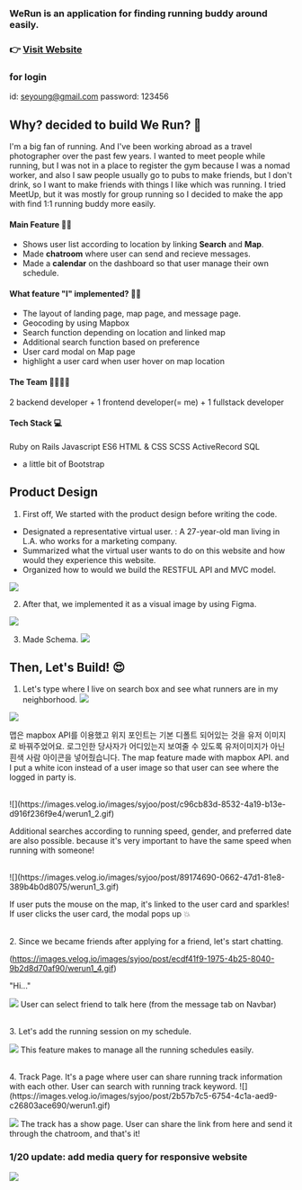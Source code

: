 
### WeRun is an application for finding running buddy around easily.
### 👉 [Visit Website](https://werunners.herokuapp.com)

### for login
id: seyoung@gmail.com
password: 123456

## Why? decided to build We Run? 🤔
I'm a big fan of running. And I've been working abroad as a travel photographer over the past few years. I wanted to meet people while running, but I was not in a place to register the gym because I was a nomad worker, and also I saw people usually go to pubs to make friends, but I don't drink, so I want to make friends with things I like which was running. I tried MeetUp, but it was mostly for group running so I decided to make the app with find 1:1 running buddy more easily.

#### Main Feature 🏃‍♂️
* Shows user list according to location by linking **Search** and **Map**.
* Made **chatroom** where user can send and recieve messages.
* Made a **calendar** on the dashboard so that user manage their own schedule.

#### What feature "I" implemented? 🏃‍♂️
* The layout of landing page, map page, and message page.
* Geocoding by using Mapbox
* Search function depending on location and linked map
* Additional search function based on preference
* User card modal on Map page
* highlight a user card when user hover on map location

#### The Team 👨‍👩‍👧‍👧
2 backend developer + 1 frontend developer(= me) + 1 fullstack developer

#### Tech Stack 💻
Ruby on Rails
Javascript ES6
HTML & CSS
SCSS
ActiveRecord
SQL
+ a little bit of Bootstrap

## Product Design
1. First off, We started with the product design before writing the code.
* Designated a representative virtual user. : A 27-year-old man living in L.A. who works for a marketing company.
* Summarized what the virtual user wants to do on this website and how would they experience this website.
* Organized how to would we build the RESTFUL API and MVC model.

![](https://images.velog.io/images/syjoo/post/4dd5cbfa-c6c5-43b4-a8a4-b6ef231d5b3b/user%20story.JPG)


2. After that, we implemented it as a visual image by using Figma.

![](https://images.velog.io/images/syjoo/post/5a918d3b-754f-49ae-8330-011ce84fc36c/WeRun1.JPG)

3. Made Schema.
![](https://images.velog.io/images/syjoo/post/ae36572e-4484-4f37-89a1-c98809297f8c/WeRun2.JPG)



## Then, Let's Build! 😍

1. Let's type where I live on search box and see what runners are in my neighborhood.
![](https://images.velog.io/images/syjoo/post/507bf0b0-3c75-4b2e-a660-e2b620348f57/werun1_1.gif)

![](https://images.velog.io/images/syjoo/post/507bf0b0-3c75-4b2e-a660-e2b620348f57/werun1_1.gif)

맵은 mapbox API를 이용했고 위지 포인트는 기본 디폴트 되어있는 것을 유저 이미지로 바꿔주었어요. 로그인한 당사자가 어디있는지 보여줄 수 있도록 유저이미지가 아닌 흰색 사람 아이콘을 넣어줬습니다.
The map feature made with mapbox API. and I put a white icon instead of a user image so that user can see where the logged in party is.

<br/>
![](https://images.velog.io/images/syjoo/post/c96cb83d-8532-4a19-b13e-d916f236f9e4/werun1_2.gif)

Additional searches according to running speed, gender, and preferred date are also possible. because it's very important to have the same speed when running with someone!

<br/>
![](https://images.velog.io/images/syjoo/post/89174690-0662-47d1-81e8-389b4b0d8075/werun1_3.gif)

If user puts the mouse on the map, it's linked to the user card and sparkles!
If user clicks the user card, the modal pops up 💥

<br/>
2. Since we became friends after applying for a friend, let's start chatting.

[](https://images.velog.io/images/syjoo/post/ecdf41f9-1975-4b25-8040-9b2d8d70af90/werun1_4.gif)
(https://images.velog.io/images/syjoo/post/ecdf41f9-1975-4b25-8040-9b2d8d70af90/werun1_4.gif)

"Hi..."

![](https://images.velog.io/images/syjoo/post/00afd6dc-6a44-4931-8df7-e13ce3527729/werun3.JPG)
User can select friend to talk here (from the message tab on Navbar)


<br/>
3. Let's add the running session on my schedule.

![](https://images.velog.io/images/syjoo/post/7c1bd235-4e7a-4de4-a7dd-119353876e23/werun1_5.gif)
This feature makes to manage all the running schedules easily.

<br/>
4. Track Page.
It's a page where user can share running track information with each other. 
User can search with running track keyword.
![](https://images.velog.io/images/syjoo/post/2b57b7c5-6754-4c1a-aed9-c26803ace690/werun1.gif)

![](https://images.velog.io/images/syjoo/post/e4deac6e-2c3c-45ce-9cb5-0838fb9872b1/werun1_10.gif)
The track has a show page. User can share the link from here and send it through the chatroom, and that's it!


### 1/20 update: add media query for responsive website
![](https://images.velog.io/images/syjoo/post/7cb39e0d-8202-4fa4-b2ec-aba793d3c55c/bandicam%202021-01-20%2019-42-15-978.gif)
